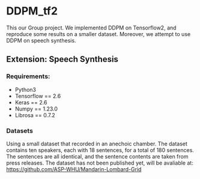 # DDPM_tf2
This our Group project. We implemented DDPM on Tensorflow2, and reproduce some results on a smaller dataset. Moreover, we attempt to use DDPM on speech synthesis.

## Extension: Speech Synthesis
### Requirements:
- Python3
- Tensorflow == 2.6
- Keras == 2.6
- Numpy == 1.23.0
- Librosa == 0.7.2

### Datasets
Using a small dataset that recorded in an anechoic chamber. The dataset contains ten speakers, each with 18 sentences, for a total of 180 sentences. The sentences are all identical, and the sentence contents are taken from press releases. 
The dataset has not been published yet, will be avaliable at: https://github.com/ASP-WHU/Mandarin-Lombard-Grid 

